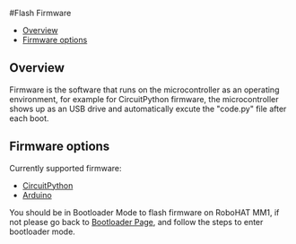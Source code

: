 #Flash Firmware

* [Overview](#overview)
* [Firmware options](#firmware-options)

## Overview

Firmware is the software that runs on the microcontroller as an operating environment, for example for CircuitPython firmware, the microcontroller shows up as an USB drive and automatically excute the "code.py" file after each boot.

## Firmware options

Currently supported firmware:

  * [CircuitPython](/firmwares/circuitpython/)
  * [Arduino](/firmwares/arduino/)

You should be in Bootloader Mode to flash firmware on RoboHAT MM1, if not please go back to [Bootloader Page](/firmwares/bootloader), and follow the steps to enter bootloader mode.
